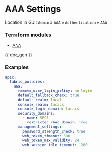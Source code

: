 # AAA Settings

Location in GUI:
`Admin` » `AAA` » `Authentication` » `AAA`

### Terraform modules

* [AAA](https://registry.terraform.io/modules/netascode/aaa/aci/latest)

{{ doc_gen }}

### Examples

```yaml
apic:
  fabric_policies:
    aaa:
      remote_user_login_policy: no-login
      default_fallback_check: true
      default_realm: local
      console_realm: tacacs
      console_login_domain: tacacs
      security_domains:
        - name: SEC1
          restricted_rbac_domain: true
      management_settings:
        password_strength_check: true
        web_token_timeout: 600
        web_token_max_validity: 24
        web_session_idle_timeout: 1200
```
